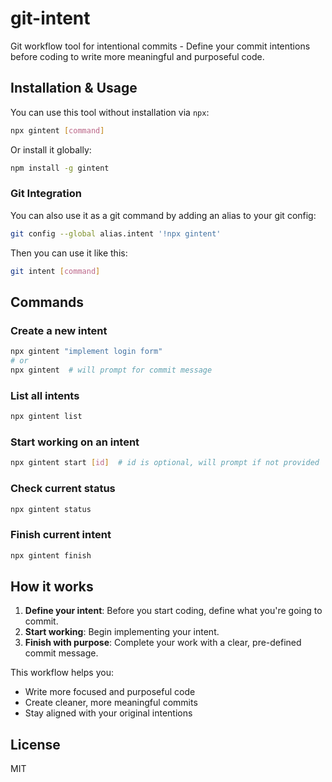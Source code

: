 # git-intent

Git workflow tool for intentional commits - Define your commit intentions before coding to write more meaningful and purposeful code.

## Installation & Usage

You can use this tool without installation via `npx`:

```bash
npx gintent [command]
```

Or install it globally:

```bash
npm install -g gintent
```

### Git Integration

You can also use it as a git command by adding an alias to your git config:

```bash
git config --global alias.intent '!npx gintent'
```

Then you can use it like this:

```bash
git intent [command]
```

## Commands

### Create a new intent

```bash
npx gintent "implement login form"
# or
npx gintent  # will prompt for commit message
```

### List all intents

```bash
npx gintent list
```

### Start working on an intent

```bash
npx gintent start [id]  # id is optional, will prompt if not provided
```

### Check current status

```bash
npx gintent status
```

### Finish current intent

```bash
npx gintent finish
```

## How it works

1. **Define your intent**: Before you start coding, define what you're going to commit.
2. **Start working**: Begin implementing your intent.
3. **Finish with purpose**: Complete your work with a clear, pre-defined commit message.

This workflow helps you:

- Write more focused and purposeful code
- Create cleaner, more meaningful commits
- Stay aligned with your original intentions

## License

MIT
